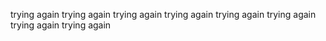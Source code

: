 trying again
trying again
trying again
trying again
trying again
trying again
trying again
trying again
